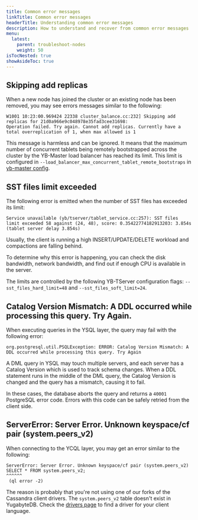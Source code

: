 ```yaml
---
title: Common error messages
linkTitle: Common error messages
headerTitle: Understanding common error messages
description: How to understand and recover from common error messages
menu:
  latest:
    parent: troubleshoot-nodes
    weight: 50
isTocNested: true
showAsideToc: true
---
```


## Skipping add replicas

When a new node has joined the cluster or an existing node has been removed, you may see errors messages similar to the following:

```output
W1001 10:23:00.969424 22338 cluster_balance.cc:232] Skipping add replicas for 21d0a966e9c048978e35fad3cee31698: 
Operation failed. Try again. Cannot add replicas. Currently have a total overreplication of 1, when max allowed is 1
```

This message is harmless and can be ignored. It means that the maximum number of concurrent tablets being remotely bootstrapped across the  cluster by the YB-Master load balancer has reached its limit. This limit is configured in `--load_balancer_max_concurrent_tablet_remote_bootstraps` in [yb-master config](../../../reference/configuration/yb-master#load-balancer-max-concurrent-tablet-remote-bootstraps).

## SST files limit exceeded

The following error is emitted when the number of SST files has exceeded its limit:

```output
Service unavailable (yb/tserver/tablet_service.cc:257): SST files limit exceeded 58 against (24, 48), score: 0.35422774182913203: 3.854s (tablet server delay 3.854s)
```

Usually, the client is running a high INSERT/UPDATE/DELETE workload and compactions are falling behind. 

To determine why this error is happening, you can check the disk bandwidth, network bandwidth, and find out if enough CPU is available in the server.

The limits are controlled by the following YB-TServer configuration flags: `--sst_files_hard_limit=48` and `--sst_files_soft_limit=24`.

## Catalog Version Mismatch: A DDL occurred while processing this query. Try Again.

When executing queries in the YSQL layer, the query may fail with the following error:

```output
org.postgresql.util.PSQLException: ERROR: Catalog Version Mismatch: A DDL occurred while processing this query. Try Again
```

A DML query in YSQL may touch multiple servers, and each server has a Catalog Version which is used to track schema changes. When a DDL statement runs in the middle of the DML query, the Catalog Version is changed and the query has a mismatch, causing it to fail.

In these cases, the database aborts the query and returns a `40001` PostgreSQL error code. Errors with this code can be safely retried from the client side. 

## ServerError: Server Error. Unknown keyspace/cf pair (system.peers_v2)

When connecting to the YCQL layer, you may get an error similar to the following:

```output.cql
ServerError: Server Error. Unknown keyspace/cf pair (system.peers_v2)
SELECT * FROM system.peers_v2;
^^^^^^
 (ql error -2)
```

The reason is probably that you're not using one of our forks of the Cassandra client drivers. The `system.peers_v2` table doesn't exist in YugabyteDB. Check the [drivers page](../../../reference/drivers/ycql-client-drivers) to find a driver for your client language.

